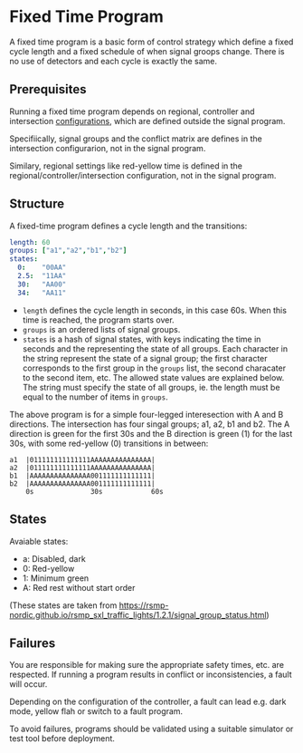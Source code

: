 # Fixed Time Program
A fixed time program is a basic form of control strategy which define a fixed cycle length and a fixed schedule of when signal groops change. There is no use of detectors and each cycle is exactly the same.

## Prerequisites
Running a fixed time program depends on regional, controller and intersection [configurations](configurations.md), which are defined outside the
signal program.

Specifiically, signal groups and the conflict matrix are defines in the intersection configurarion, not in the signal program.

Similary, regional settings like red-yellow time is defined in the regional/controller/intersection configuration, not in the signal program.

## Structure
A fixed-time program defines a cycle length and the transitions:

```yaml
length: 60
groups: ["a1","a2","b1","b2"]
states:
  0:    "00AA"
  2.5:  "11AA"
  30:   "AA00"
  34:   "AA11"
```

- `length` defines the cycle length in seconds, in this case 60s. When this time is reached, the program starts over.
- `groups` is an ordered lists of signal groups.
- `states` is a hash of signal states, with keys indicating the time in seconds and the representing the state of all groups.
  Each character in the string represent the state of a signal group;
  the first character corresponds to the first group in the `groups` list,
  the second characater to the second item, etc. The allowed state values are explained below.
  The string must specify the state of all groups, ie. the length must be equal to the number of items in `groups`.

The above program is for a simple four-legged interesection with A and B directions. The intersection has four singal groups; a1, a2, b1 and b2. The A direction is green for the first 30s and the B direction is green (1) for the last 30s, with some red-yellow (0) transitions in between:

```
a1  |011111111111111AAAAAAAAAAAAAAA|
a2  |011111111111111AAAAAAAAAAAAAAA|
b1  |AAAAAAAAAAAAAAA001111111111111|
b2  |AAAAAAAAAAAAAAA001111111111111|
    0s              30s            60s
```

## States
Avaiable states:

- a: Disabled, dark
- 0: Red-yellow
- 1: Minimum green
- A: Red rest without start order

(These states are taken from https://rsmp-nordic.github.io/rsmp_sxl_traffic_lights/1.2.1/signal_group_status.html)

## Failures
You are responsible for making sure the appropriate safety times, etc. are respected.
If running a program results in conflict or inconsistencies, a fault will occur.

Depending on the configuration of the controller, a fault can lead e.g. dark mode, yellow flah or switch to a fault program.

To avoid failures, programs should be validated using a suitable simulator or test tool before deployment.
